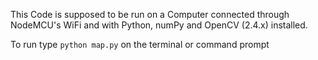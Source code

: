 This Code is supposed to be run on a Computer connected through NodeMCU's WiFi and with Python, numPy and OpenCV (2.4.x) installed.

To run type ```python map.py```
on the terminal or command prompt
